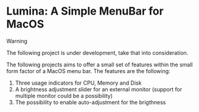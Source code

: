 # Lumina: A Simple MenuBar for MacOS

> [!WARNING]
> The following project is under development, take that into consideration.

The following projects aims to offer a small set of features within the small form factor of a MacOS menu bar.
The features are the following:
1. Three usage indicators for CPU, Memory and Disk
1. A brightness adjustment slider for an external monitor (support for multiple monitor could be a possibility)
1. The possibility to enable auto-adjustment for the brigthness
